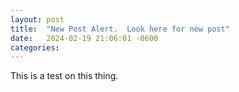 ```yaml
---
layout: post
title:  "New Post Alert.  Look here for new post"
date:   2024-02-19 21:06:01 -0600
categories: 
---
```

This is a test on this thing.  
